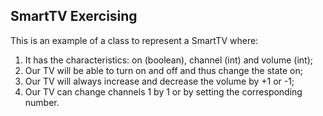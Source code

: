## SmartTV Exercising

This is an example of a class to represent a SmartTV where:
1. It has the characteristics: on (boolean), channel (int) and volume (int);
2. Our TV will be able to turn on and off and thus change the state on;
3. Our TV will always increase and decrease the volume by +1 or -1;
4. Our TV can change channels 1 by 1 or by setting the corresponding number.